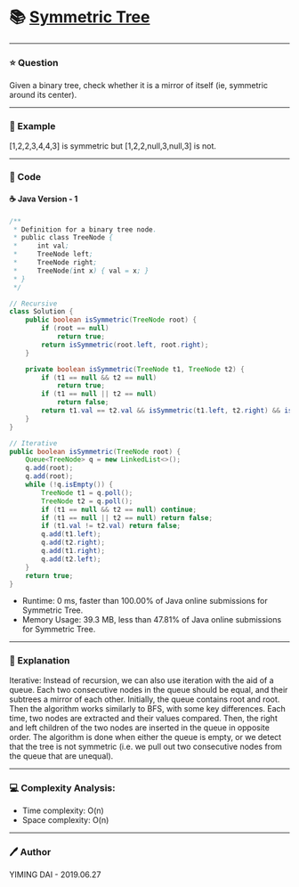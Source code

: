 # :books: [Symmetric Tree](https://leetcode.com/problems/symmetric-tree/)

---

### :star: Question

Given a binary tree, check whether it is a mirror of itself (ie, symmetric around its center).

---

### :car: Example

[1,2,2,3,4,4,3] is symmetric but [1,2,2,null,3,null,3] is not.

---

### :hammer: Code

#### :coffee: Java Version - 1

```java
/**
 * Definition for a binary tree node.
 * public class TreeNode {
 *     int val;
 *     TreeNode left;
 *     TreeNode right;
 *     TreeNode(int x) { val = x; }
 * }
 */

// Recursive
class Solution {
    public boolean isSymmetric(TreeNode root) {
        if (root == null)
            return true;
        return isSymmetric(root.left, root.right);
    }

    private boolean isSymmetric(TreeNode t1, TreeNode t2) {
        if (t1 == null && t2 == null)
            return true;
        if (t1 == null || t2 == null)
            return false;
        return t1.val == t2.val && isSymmetric(t1.left, t2.right) && isSymmetric(t1.right, t2.left);
    }
}

// Iterative
public boolean isSymmetric(TreeNode root) {
    Queue<TreeNode> q = new LinkedList<>();
    q.add(root);
    q.add(root);
    while (!q.isEmpty()) {
        TreeNode t1 = q.poll();
        TreeNode t2 = q.poll();
        if (t1 == null && t2 == null) continue;
        if (t1 == null || t2 == null) return false;
        if (t1.val != t2.val) return false;
        q.add(t1.left);
        q.add(t2.right);
        q.add(t1.right);
        q.add(t2.left);
    }
    return true;
}
```

- Runtime: 0 ms, faster than 100.00% of Java online submissions for Symmetric Tree.
- Memory Usage: 39.3 MB, less than 47.81% of Java online submissions for Symmetric Tree.

---

### :pencil: Explanation

Iterative: Instead of recursion, we can also use iteration with the aid of a queue. Each two consecutive nodes in the queue should be equal, and their subtrees a mirror of each other. Initially, the queue contains root and root. Then the algorithm works similarly to BFS, with some key differences. Each time, two nodes are extracted and their values compared. Then, the right and left children of the two nodes are inserted in the queue in opposite order. The algorithm is done when either the queue is empty, or we detect that the tree is not symmetric (i.e. we pull out two consecutive nodes from the queue that are unequal).

---

### :computer: Complexity Analysis:

- Time complexity: O(n)
- Space complexity: O(n)

---

### :pen: Author

YIMING DAI - 2019.06.27
